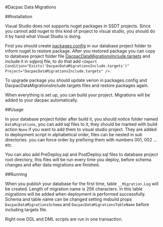 #Dacpac Data Migrations

##Installation

Visual Studio does not supports nuget packages in SSDT projects. Since you cannot add nuget to this kind of project to visual studio, you should do it by hand what Visual Studio is doing. 

First you should create [packages.config](project-template-files/packages.config) in our database project folder to inform nuget to restore package.
After you restored package you can copy to database project folder file [DacpacDataMigrationsInclude.targets](project-template-files/DacpacDataMigrationsInclude.targets) and include it in sqlproj file, to do that add `<Import Condition="Exists('DacpacDataMigrationsInclude.targets')" Project="DacpacDataMigrationsInclude.targets" />`.

To upgrade package you should update verion in packages.config and DacpacDataMigrationsInclude.targets files and restore packages again.

When everything is set up, you can build your project. Migrations will be added to your dacpac automatically.

##Usage

In your database project folder after build it, you should notice folder named `DataMigrations`, you can add sql files to it, they should be marked with build action `None` if you want to add them to visual studio project. They are added to deployment script in alphabetical order, files can be nested in sub directories. you can force order by prefixing them with numbers 001, 002 ... etc.

You can also add PreDeploy.sql and PostDeploy.sql files to database project root directory, this files will be run every time you deploy, before schema changes and after data migrations are finished.

##Running

When you publish your database for the first time, table `__Migration.Log` will be created. Length of migration name is 256 characters. In this table migrations will be added when deployment is performed successfully. Schema and table name can be changed setting msbuild props `DacpacDataMigrationsSchema` and `DacpacDataMigrationsTableName` before including targets file.

Right now DDL and DML scripts are run in one transaction.
